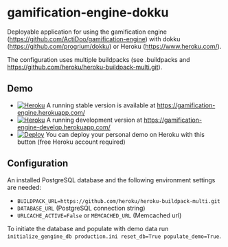 # gamification-engine-dokku
Deployable application for using the gamification engine (https://github.com/ActiDoo/gamification-engine) with dokku (https://github.com/progrium/dokku) or Heroku (https://www.heroku.com/).

The configuration uses multiple buildpacks (see .buildpacks and https://github.com/heroku/heroku-buildpack-multi.git).

## Demo

* [![Heroku](https://heroku-badge.herokuapp.com/?app=gamification-engine&root=admin/)](https://gamification-engine.herokuapp.com) A running stable version is available at https://gamification-engine.herokuapp.com/
* [![Heroku](https://heroku-badge.herokuapp.com/?app=gamification-engine-develop&root=admin/)](https://gamification-engine-develop.herokuapp.com) A running development version at https://gamification-engine-develop.herokuapp.com/
* [![Deploy](https://www.herokucdn.com/deploy/button.svg)](https://heroku.com/deploy) You can deploy your personal demo on Heroku with this button (free Heroku account required)

## Configuration
An installed PostgreSQL database and the following environment settings are needed:
* `BUILDPACK_URL=https://github.com/heroku/heroku-buildpack-multi.git`
* `DATABASE_URL` (PostgreSQL connection string)
* `URLCACHE_ACTIVE=False` or `MEMCACHED_URL` (Memcached url)

To initiate the database and populate with demo data run `initialize_gengine_db production.ini reset_db=True populate_demo=True`.

